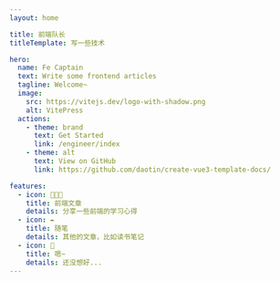 ```yaml
---
layout: home

title: 前端队长
titleTemplate: 写一些技术

hero:
  name: Fe Captain
  text: Write some frontend articles
  tagline: Welcome~
  image:
    src: https://vitejs.dev/logo-with-shadow.png
    alt: VitePress
  actions:
    - theme: brand
      text: Get Started
      link: /engineer/index
    - theme: alt
      text: View on GitHub
      link: https://github.com/daotin/create-vue3-template-docs/

features:
  - icon: 👨🏻‍💻
    title: 前端文章
    details: 分享一些前端的学习心得
  - icon: ✒️
    title: 随笔
    details: 其他的文章，比如读书笔记
  - icon: 👀
    title: 嗯~
    details: 还没想好...
---
```


<style lang="less">

  h1.name span {
    background: -webkit-linear-gradient(315deg,#42d392 25%,#647eff) !important;
    -webkit-background-clip: text !important;
    -webkit-text-fill-color: transparent !important;
  }

  .image-container image {
    /* filter: drop-shadow(30px 10px 40px #4444dd); */
  }

  .image-bg {
    background-image: -webkit-linear-gradient( -45deg, #bd34fe 50%, #47caff 50%) !important;
    filter: blur(72px) !important;
    transform: translate(-50%,-50%) !important;
  }
</style>
